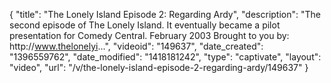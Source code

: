 {
    "title": "The Lonely Island Episode 2: Regarding Ardy",
    "description": "The second episode of The Lonely Island. It eventually became a pilot presentation for Comedy Central. February 2003 Brought to you by: http:\/\/www.thelonelyi...",
    "videoid": "149637",
    "date_created": "1396559762",
    "date_modified": "1418181242",
    "type": "captivate",
    "layout": "video",
    "url": "\/v\/the-lonely-island-episode-2-regarding-ardy\/149637"
}
